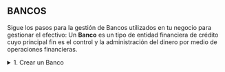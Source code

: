 ## BANCOS
Sigue los pasos para la gestión de Bancos utilizados en tu negocio para gestionar el efectivo:
Un **Banco** es un tipo de entidad financiera de crédito cuyo principal fin es el control y la administración del dinero por medio de operaciones financieras.

<details><summary>1. Crear un Banco</summary>

      1.1  En la esquina inferior derecha, haz clic en Boton + Rojo.  
      1.2 Ingresa los datos generales (Nombre del Banco,  Tipo de cuenta, No. de cuenta y Saldo inicial).  
      1.3 Haz clic en el bóton Guardar
</details>